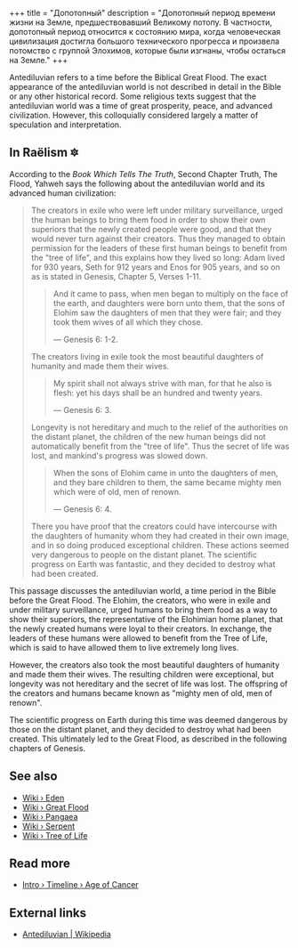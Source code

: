 +++
title = "Допотопный"
description = "Допотопный период времени жизни на Земле, предшествовавший Великому потопу. В частности, допотопный период относится к состоянию мира, когда человеческая цивилизация достигла большого технического прогресса и произвела потомство с группой Элохимов, которые были изгнаны, чтобы остаться на Земле."
+++

Antediluvian refers to a time before the Biblical Great Flood. The exact appearance of the antediluvian world is not described in detail in the Bible or any other historical record. Some religious texts suggest that the antediluvian world was a time of great prosperity, peace, and advanced civilization. However, this colloquially considered largely a matter of speculation and interpretation.

## In Raëlism 🔯

According to the _Book Which Tells The Truth_, Second Chapter Truth, The Flood, Yahweh says the following about the antediluvian world and its advanced human civilization:

> The creators in exile who were left under military surveillance, urged the human beings to bring them food in order to show their own superiors that the newly created people were good, and that they would never turn against their creators. Thus they managed to obtain permission for the leaders of these first human beings to benefit from the "tree of life", and this explains how they lived so long: Adam lived for 930 years, Seth for 912 years and Enos for 905 years, and so on as is stated in Genesis, Chapter 5, Verses 1-11.
>
>> And it came to pass, when men began to multiply on the face of the earth, and daughters were born unto them, that the sons of Elohim saw the daughters of men that they were fair; and they took them wives of all which they chose.
>>
>> — Genesis 6: 1-2.
>
> The creators living in exile took the most beautiful daughters of humanity and made them their wives.
>
>> My spirit shall not always strive with man, for that he also is flesh: yet his days shall be an hundred and twenty years.
>>
>> — Genesis 6: 3.
>
> Longevity is not hereditary and much to the relief of the authorities on the distant planet, the children of the new human beings did not automatically benefit from the "tree of life". Thus the secret of life was lost, and mankind's progress was slowed down.
>
>> When the sons of Elohim came in unto the daughters of men, and they bare children to them, the same became mighty men which were of old, men of renown.
>>
>> — Genesis 6: 4.
>
> There you have proof that the creators could have intercourse with the daughters of humanity whom they had created in their own image, and in so doing produced exceptional children. These actions seemed very dangerous to people on the distant planet. The scientific progress on Earth was fantastic, and they decided to destroy what had been created.

This passage discusses the antediluvian world, a time period in the Bible before the Great Flood. The Elohim, the creators, who were in exile and under military surveillance, urged humans to bring them food as a way to show their superiors, the representative of the Elohimian home planet, that the newly created humans were loyal to their creators. In exchange, the leaders of these humans were allowed to benefit from the Tree of Life, which is said to have allowed them to live extremely long lives.

However, the creators also took the most beautiful daughters of humanity and made them their wives. The resulting children were exceptional, but longevity was not hereditary and the secret of life was lost. The offspring of the creators and humans became known as "mighty men of old, men of renown".

The scientific progress on Earth during this time was deemed dangerous by those on the distant planet, and they decided to destroy what had been created. This ultimately led to the Great Flood, as described in the following chapters of Genesis.

## See also

- [Wiki › Eden](../../wiki/eden/)
- [Wiki › Great Flood](../../wiki/great-flood/)
- [Wiki › Pangaea](../../wiki/pangaea/)
- [Wiki › Serpent](../../wiki/serpent/)
- [Wiki › Tree of Life](../../wiki/tree-of-life/)

## Read more

- [Intro › Timeline › Age of Cancer](../../timeline/age-of-cancer/)

## External links

- [Antediluvian | Wikipedia](https://en.wikipedia.org/wiki/Antediluvian)
